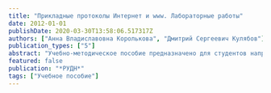 ```yaml
---
title: "Прикладные протоколы Интернет и www. Лабораторные работы"
date: 2012-01-01
publishDate: 2020-03-30T13:58:06.517317Z
authors: ["Анна Владиславовна Королькова", "Дмитрий Сергеевич Кулябов"]
publication_types: ["5"]
abstract: "Учебно-методическое пособие предназначено для студентов направлений «Прикладная математика и информатика», «Математика и компьютерные науки», «Фундаментальная информатика и информационные технологии», «Бизнес-информатика»."
featured: false
publication: "*РУДН*"
tags: ["Учебное пособие"]
---
```


